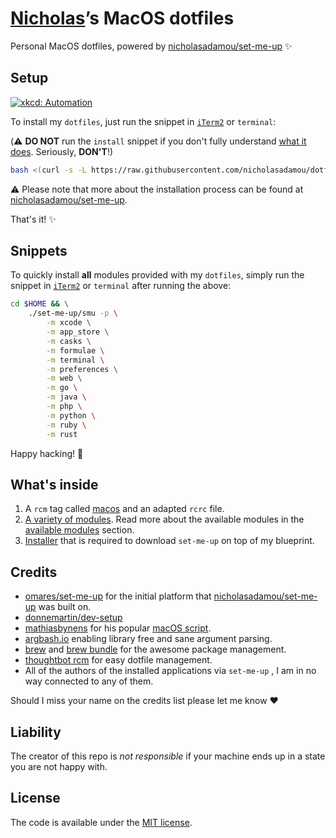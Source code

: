 # [Nicholas](https://github.com/nicholasadamou)’s MacOS dotfiles

Personal MacOS dotfiles, powered by [nicholasadamou/set-me-up](https://github.com/nicholasadamou/set-me-up) ✨

## Setup

[![xkcd: Automation](http://imgs.xkcd.com/comics/automation.png)](http://xkcd.com/1319/)

To install my `dotfiles`, just run the snippet in [`iTerm2`](https://www.iterm2.com/) or `terminal`:

(⚠️ **DO NOT** run the `install` snippet if you don't fully
understand [what it does](.dotfiles/modules/install.sh). Seriously, **DON'T**!)

```bash
bash <(curl -s -L https://raw.githubusercontent.com/nicholasadamou/dotfiles/master/.dotfiles/modules/install.sh)
```

⚠️ Please note that more about the installation process can be found at [nicholasadamou/set-me-up](https://github.com/nicholasadamou/set-me-up).

That's it! ✨

## Snippets

To quickly install **all** modules provided with my `dotfiles`, simply run the snippet in [`iTerm2`](https://www.iterm2.com/) or `terminal` after running the above:

```bash
cd $HOME && \
    ./set-me-up/smu -p \
        -m xcode \
        -m app_store \
        -m casks \
        -m formulae \
        -m terminal \
        -m preferences \
        -m web \
        -m go \
        -m java \
        -m php \
        -m python \
        -m ruby \
        -m rust
 ```
 
 Happy hacking! 🚀

## What's inside

1.  A `rcm` tag called [macos](.dotfiles/tag-macos) and an adapted `rcrc` file.
2.  [A variety of modules](https://github.com/nicholasadamou/set-me-up/tree/master/.dotfiles/modules). Read more about the available modules in the [available modules](https://github.com/nicholasadamou/set-me-up#available-modules) section.
3.  [Installer](.dotfiles/modules/install.sh) that is required to download `set-me-up` on top of my blueprint.

## Credits

-   [omares/set-me-up](https://github.com/omares/set-me-up) for the initial platform that [nicholasadamou/set-me-up](https://github.com/nicholasadamou/set-me-up) was built on.
-   [donnemartin/dev-setup](https://github.com/donnemartin/dev-setup)
-   [mathiasbynens](https://github.com/mathiasbynens/dotfiles) for his popular [macOS script](https://github.com/mathiasbynens/dotfiles/blob/master/.macos).
-   [argbash.io](https://argbash.io/) enabling library free and sane argument parsing.
-   [brew](https://brew.sh/) and [brew bundle](https://github.com/Homebrew/homebrew-bundle) for the awesome package management.
-   [thoughtbot rcm](https://github.com/thoughtbot/rcm) for easy dotfile management.
-   All of the authors of the installed applications via `set-me-up` , I am in no way connected to any of them.

Should I miss your name on the credits list please let me know :heart:

## Liability

The creator of this repo is _not responsible_ if your machine ends up in a state you are not happy with.

## License

The code is available under the [MIT license](LICENSE.txt).
